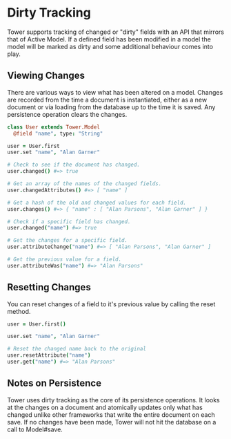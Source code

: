 # Dirty Tracking

Tower supports tracking of changed or "dirty" fields with an API that mirrors that of Active Model. If a defined field has been modified in a model the model will be marked as dirty and some additional behaviour comes into play.

## Viewing Changes

There are various ways to view what has been altered on a model. Changes are recorded from the time a document is instantiated, either as a new document or via loading from the database up to the time it is saved. Any persistence operation clears the changes.

``` coffeescript
class User extends Tower.Model
  @field "name", type: "String"

user = User.first
user.set "name", "Alan Garner"

# Check to see if the document has changed.
user.changed() #=> true

# Get an array of the names of the changed fields.
user.changedAttributes() #=> [ "name" ]

# Get a hash of the old and changed values for each field.
user.changes() #=> { "name" : [ "Alan Parsons", "Alan Garner" ] }

# Check if a specific field has changed.
user.changed("name") #=> true

# Get the changes for a specific field.
user.attributeChange("name") #=> [ "Alan Parsons", "Alan Garner" ]

# Get the previous value for a field.
user.attributeWas("name") #=> "Alan Parsons"
```

## Resetting Changes

You can reset changes of a field to it's previous value by calling the reset method.

``` coffeescript
user = User.first()

user.set "name", "Alan Garner"

# Reset the changed name back to the original
user.resetAttribute("name")
user.get("name") #=> "Alan Parsons"
```

## Notes on Persistence

Tower uses dirty tracking as the core of its persistence operations. It looks at the changes on a document and atomically updates only what has changed unlike other frameworks that write the entire document on each save. If no changes have been made, Tower will not hit the database on a call to Model#save.
